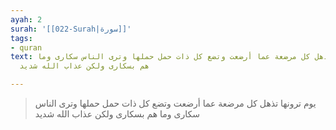 ```yaml
---
ayah: 2
surah: '[[022-Surah|سورة]]'
tags:
- quran
text: يوم ترونها تذهل كل مرضعة عما أرضعت وتضع كل ذات حمل حملها وترى الناس سكارى وما
  هم بسكارى ولكن عذاب الله شديد

---
```

> يوم ترونها تذهل كل مرضعة عما أرضعت وتضع كل ذات حمل حملها وترى الناس سكارى وما هم بسكارى ولكن عذاب الله شديد
